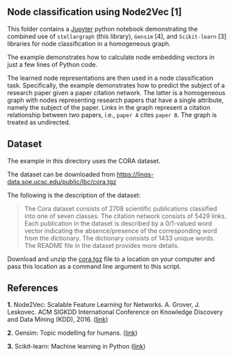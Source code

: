 ## Node classification using Node2Vec [1]

This folder contains a [Jupyter](http://jupyter.org/) python notebook demonstrating the combined use of 
`stellargraph` (this library), `Gensim` [4], and `Scikit-learn` [3] libraries for node classification in a 
homogeneous graph. 

The example demonstrates how to calculate node embedding vectors in just a few lines of Python code.
 
The learned node representations are then used in a node classification task. Specifically, the example demonstrates
how to predict the subject of a research paper given a paper citation network. The latter is a homogeneous graph
with nodes representing research papers that have a single attribute, namely the subject of the paper. Links in the
graph represent a citation relationship between two papers, i.e., `paper A` cites `paper B`. The graph is
treated as undirected. 

## Dataset

The example in this directory uses the CORA dataset. 

The dataset can be downloaded from https://linqs-data.soe.ucsc.edu/public/lbc/cora.tgz

The following is the description of the dataset:
> The Cora dataset consists of 2708 scientific publications classified into one of seven classes.
> The citation network consists of 5429 links. Each publication in the dataset is described by a
> 0/1-valued word vector indicating the absence/presence of the corresponding word from the dictionary.
> The dictionary consists of 1433 unique words. The README file in the dataset provides more details.

Download and unzip the [cora.tgz](https://linqs-data.soe.ucsc.edu/public/lbc/cora.tgz) file to a location on your 
computer and pass this location as a command line argument to this script.

## References

**1.** Node2Vec: Scalable Feature Learning for Networks. A. Grover, J. Leskovec. ACM SIGKDD International Conference 
on Knowledge Discovery and Data Mining (KDD), 2016. ([link](https://snap.stanford.edu/node2vec/))

**2.** Gensim: Topic modelling for humans. ([link](https://radimrehurek.com/gensim/))

**3.** Scikit-learn: Machine learning in Python ([link](http://scikit-learn.org/stable/))

